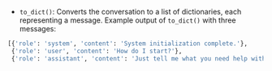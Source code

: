 - `to_dict()`: Converts the conversation to a list of dictionaries, each representing a message.
Example output of `to_dict()` with three messages:
```python
[{'role': 'system', 'content': 'System initialization complete.'},
 {'role': 'user', 'content': 'How do I start?'},
 {'role': 'assistant', 'content': 'Just tell me what you need help with!'}]
```
